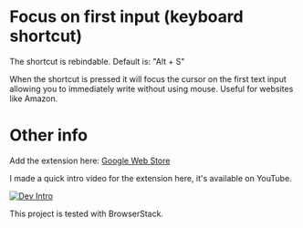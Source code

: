 # Focus on first input (keyboard shortcut)
The shortcut is rebindable. Default is: "Alt + S"

When the shortcut is pressed it will focus the cursor on the first text input allowing you to immediately write without using mouse. Useful for websites like Amazon.

# Other info

Add the extension here: [Google Web Store](https://chrome.google.com/webstore/detail/focus-on-first-input-keyb/ofngolgonfcpdanjehfjmcealkclchjg)

I made a quick intro video for the extension here, it's available on YouTube.

[![Dev Intro](https://img.youtube.com/vi/qc2EWoeUInc/0.jpg)](https://www.youtube.com/watch?v=qc2EWoeUInc)


This project is tested with BrowserStack.
